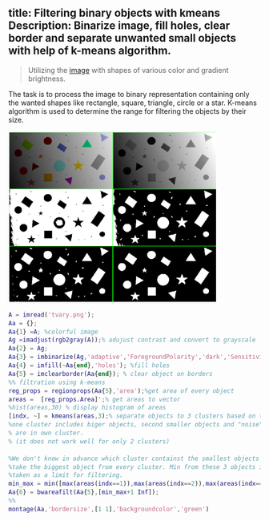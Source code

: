 title: Filtering binary objects with kmeans
Description: Binarize image, fill holes, clear border and separate unwanted small objects with help of k-means algorithm.
---
>Utilizing the [image](/zodoc/media/tvary.jpg) with shapes of various color and gradient brightness.

The task is to process the image to binary representation containing only the wanted shapes like rectangle, square, triangle, circle or a star. K-means algorithm is used to determine the range for filtering the objects by their size.

![](../media/2018-11-16-20-21-22.png)

``` matlab
A = imread('tvary.png');
Aa = {};
Aa{1} =A; %colorful image
Ag =imadjust(rgb2gray(A));% adujust contrast and convert to grayscale
Aa{2} = Ag;
Aa{3} = imbinarize(Ag,'adaptive','ForegroundPolarity','dark','Sensitivity',0.55); %to black&white image
Aa{4} = imfill(~Aa{end},'holes'); %fill holes
Aa{5} = imclearborder(Aa{end}); % clear object on borders 
%% filtration using k-means
reg_props = regionprops(Aa{5},'area');%get area of every object
areas =  [reg_props.Area]';% get areas to vector 
%hist(areas,30) % display histogram of areas
[indx, ~] = kmeans(areas,3);% separate objects to 3 clusters based on their sizes.
%one cluster includes biger objects, second smaller objects and "noise" object (that we want to exclude)
% are in own cluster.
% (it does not work well for only 2 clusters)

%We don't know in advance which cluster containst the smallest objects
%take the biggest object from every cluster. Min from these 3 objects is
%taken as a limit for filtering.
min_max = min([max(areas(indx==1)),max(areas(indx==2)),max(areas(indx==3)) ]);
Aa{6} = bwareafilt(Aa{5},[min_max+1 Inf]);
%%
montage(Aa,'bordersize',[1 1],'backgroundcolor','green')
```